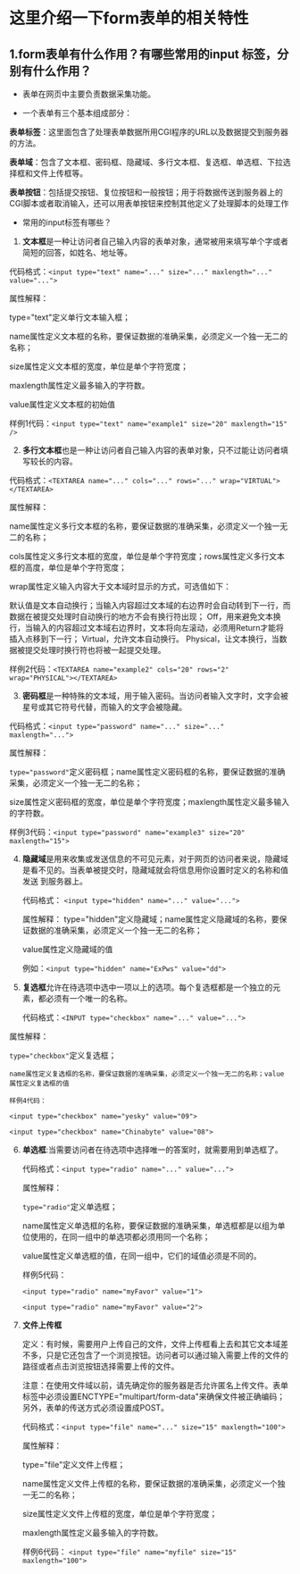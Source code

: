 # 这里介绍一下form表单的相关特性


## 1.form表单有什么作用？有哪些常用的input 标签，分别有什么作用？
 - 表单在网页中主要负责数据采集功能。
 
 - 一个表单有三个基本组成部分：
 
 **表单标签**：这里面包含了处理表单数据所用CGI程序的URL以及数据提交到服务器的方法。
   
 **表单域**：包含了文本框、密码框、隐藏域、多行文本框、复选框、单选框、下拉选择框和文件上传框等。
   
 **表单按钮**：包括提交按钮、复位按钮和一般按钮；用于将数据传送到服务器上的CGI脚本或者取消输入，还可以用表单按钮来控制其他定义了处理脚本的处理工作

 - 常用的input标签有哪些？
 
 1. **文本框**是一种让访问者自己输入内容的表单对象，通常被用来填写单个字或者简短的回答，如姓名、地址等。
 
 代码格式：````<input type="text" name="..." size="..." maxlength="..." value="...">````
 
 属性解释：
 
 type="text"定义单行文本输入框；
    
 name属性定义文本框的名称，要保证数据的准确采集，必须定义一个独一无二的名称；
    
 size属性定义文本框的宽度，单位是单个字符宽度；
    
 maxlength属性定义最多输入的字符数。
    
 value属性定义文本框的初始值
    
 样例1代码：````<input type="text" name="example1" size="20" maxlength="15" />````
    
 2. **多行文本框**也是一种让访问者自己输入内容的表单对象，只不过能让访问者填写较长的内容。
 
 代码格式：````<TEXTAREA name="..." cols="..." rows="..." wrap="VIRTUAL"></TEXTAREA>````

 属性解释：

 name属性定义多行文本框的名称，要保证数据的准确采集，必须定义一个独一无二的名称；

 cols属性定义多行文本框的宽度，单位是单个字符宽度；rows属性定义多行文本框的高度，单位是单个字符宽度；

 wrap属性定义输入内容大于文本域时显示的方式，可选值如下：
 
 默认值是文本自动换行；当输入内容超过文本域的右边界时会自动转到下一行，而数据在被提交处理时自动换行的地方不会有换行符出现； Off，用来避免文本换行，当输入的内容超过文本域右边界时，文本将向左滚动，必须用Return才能将插入点移到下一行； Virtual，允许文本自动换行。 Physical，让文本换行，当数据被提交处理时换行符也将被一起提交处理。
 
 样例2代码：````<TEXTAREA name="example2" cols="20" rows="2" wrap="PHYSICAL"></TEXTAREA>````
 
 3. **密码框**是一种特殊的文本域，用于输入密码。当访问者输入文字时，文字会被星号或其它符号代替，而输入的文字会被隐藏。
 
 代码格式：````<input type="password" name="..." size="..." maxlength="...">````
 
 属性解释：
 
 ````type="password"````定义密码框；name属性定义密码框的名称，要保证数据的准确采集，必须定义一个独一无二的名称；
 
 size属性定义密码框的宽度，单位是单个字符宽度；maxlength属性定义最多输入的字符数。
 
 样例3代码：````<input type="password" name="example3" size="20" maxlength="15">````

 4. **隐藏域**是用来收集或发送信息的不可见元素，对于网页的访问者来说，隐藏域是看不见的。当表单被提交时，隐藏域就会将信息用你设置时定义的名称和值发送
 到服务器上。
 
	代码格式： ````<input type="hidden" name="..." value="...">````
  
	属性解释：
	type="hidden"定义隐藏域；name属性定义隐藏域的名称，要保证数据的准确采集，必须定义一个独一无二的名称；
  
	value属性定义隐藏域的值
  
	例如：````<input type="hidden" name="ExPws" value="dd">````
  
 5. **复选框**允许在待选项中选中一项以上的选项。每个复选框都是一个独立的元素，都必须有一个唯一的名称。
 
	代码格式：````<INPUT type="checkbox" name="..." value="...">````

  属性解释：
  
  ````type="checkbox"````定义复选框；
  
	name属性定义复选框的名称，要保证数据的准确采集，必须定义一个独一无二的名称；value属性定义复选框的值
  
	样例4代码：
  
 ````<input type="checkbox" name="yesky" value="09">````

````<input type="checkbox" name="Chinabyte" value="08">````

6. **单选框**:当需要访问者在待选项中选择唯一的答案时，就需要用到单选框了。

	代码格式：````<input type="radio" name="..." value="...">````
  
	属性解释：
  
	````type="radio"````定义单选框；
  
	name属性定义单选框的名称，要保证数据的准确采集，单选框都是以组为单位使用的，在同一组中的单选项都必须用同一个名称；
  
	value属性定义单选框的值，在同一组中，它们的域值必须是不同的。
  
	样例5代码：
  
	````<input type="radio" name="myFavor" value="1">````
  
	````<input type="radio" name="myFavor" value="2">````

7. **文件上传框**

	 定义：有时候，需要用户上传自己的文件，文件上传框看上去和其它文本域差不多，只是它还包含了一个浏览按钮。访问者可以通过输入需要上传的文件的路径或者点击浏览按钮选择需要上传的文件。
   
	注意：在使用文件域以前，请先确定你的服务器是否允许匿名上传文件。表单标签中必须设置ENCTYPE="multipart/form-data"来确保文件被正确编码；另外，表单的传送方式必须设置成POST。
  
	代码格式：````<input type="file" name="..." size="15" maxlength="100">````
  
	属性解释：
  
	type="file"定义文件上传框；
  
	name属性定义文件上传框的名称，要保证数据的准确采集，必须定义一个独一无二的名称；
  
	size属性定义文件上传框的宽度，单位是单个字符宽度；
  
	maxlength属性定义最多输入的字符数。
  
	样例6代码：
	````<input type="file" name="myfile" size="15" maxlength="100">````




